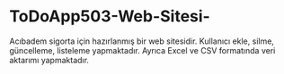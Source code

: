 # ToDoApp503-Web-Sitesi-
Acıbadem sigorta için hazırlanmış bir web sitesidir. Kullanıcı ekle, silme, güncelleme, listeleme yapmaktadır. Ayrıca Excel ve CSV formatında veri aktarımı yapmaktadır.
